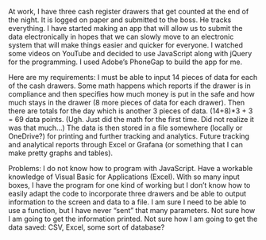 At work, I have three cash register drawers that get counted at the end of the night. It is logged on paper and submitted to the boss. He tracks everything. I have started making an app that will allow us to submit the data electronically in hopes that we can slowly move to an electronic system that will make things easier and quicker for everyone. I watched some videos on YouTube and decided to use JavaScript along with jQuery for the programming. I used Adobe’s PhoneGap to build the app for me.

Here are my requirements:
I must be able to input 14 pieces of data for each of the cash drawers. 
Some math happens which reports if the drawer is in compliance and then specifies how much money is put in the safe and how much stays in the drawer (8 more pieces of data for each drawer). Then there are totals for the day which is another 3 pieces of data. (14+8)*3 + 3 = 69 data points. (Ugh. Just did the math for the first time. Did not realize it was that much…)
The data is then stored in a file somewhere (locally or OneDrive?) for printing and further tracking and analytics.
Future tracking and analytical reports through Excel or Grafana (or something that I can make pretty graphs and tables).

Problems:
I do not know how to program with JavaScript. Have a workable knowledge of Visual Basic for Applications (Excel).
With so many input boxes, I have the program for one kind of working but I don’t know how to easily adapt the code to incorporate three drawers and be able to output information to the screen and data to a file. I am sure I need to be able to use a function, but I have never “sent” that many parameters.
Not sure how I am going to get the information printed.
Not sure how I am going to get the data saved: CSV, Excel, some sort of database?
